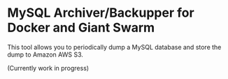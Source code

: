 # MySQL Archiver/Backupper for Docker and Giant Swarm

This tool allows you to periodically dump a MySQL database and store the dump to Amazon AWS S3.

(Currently work in progress)
